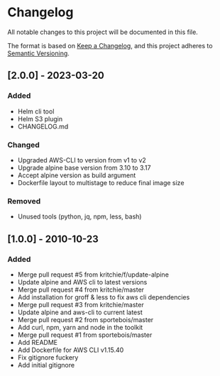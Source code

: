 # Changelog

All notable changes to this project will be documented in this file.

The format is based on [Keep a Changelog](https://keepachangelog.com/en/1.0.0/),
and this project adheres to [Semantic Versioning](https://semver.org/spec/v2.0.0.html).

## [2.0.0] - 2023-03-20

### Added

- Helm cli tool
- Helm S3 plugin
- CHANGELOG.md

### Changed

- Upgraded AWS-CLI to version from v1 to v2
- Upgrade alpine base version from 3.10 to 3.17
- Accept alpine version as build argument
- Dockerfile layout to multistage to reduce final image size

### Removed

- Unused tools (python, jq, npm, less, bash)

## [1.0.0] - 2010-10-23

### Added

- Merge pull request #5 from kritchie/f/update-alpine
- Update alpine and AWS cli to latest versions
- Merge pull request #4 from kritchie/master
- Add installation for groff & less to fix aws cli dependencies
- Merge pull request #3 from kritchie/master
- Update alpine and aws-cli to current latest
- Merge pull request #2 from sportebois/master
- Add curl, npm, yarn and node in the toolkit
- Merge pull request #1 from sportebois/master
- Add README
- Add Dockerfile for AWS CLI v1.15.40
- Fix gitignore fuckery
- Add initial gitignore
